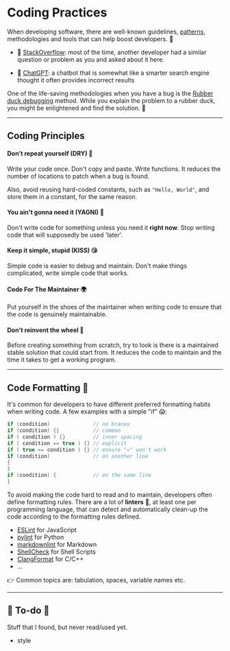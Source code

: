 # Coding Practices

<div class="row row-cols-md-2"><div>

When developing software, there are well-known guidelines, [patterns](../dp/index.md), methodologies and tools that can help boost developers. 🥇

* 💍 [StackOverflow](https://stackoverflow.com/): most of the time, another developer had a similar question or problem as you and asked about it here.

* 🍼 [ChatGPT](https://chat.openai.com/): a chatbot that is somewhat like a smarter search engine thought it often provides incorrect results

One of the life-saving methodologies when you have a bug is the [Rubber duck debugging](https://en.wikipedia.org/wiki/Rubber_duck_debugging) method. While you explain the problem to a rubber duck, you might be enlightened and find the solution. 🦆
</div><div>
</div></div>

<hr class="sep-both">

## Coding Principles

<div class="row row-cols-md-2"><div>

#### Don’t repeat yourself (DRY) 🎰

Write your code once. Don't copy and paste. Write functions. It reduces the number of locations to patch when a bug is found.

Also, avoid reusing hard-coded constants, such as `"Hello, World"`, and store them in a constant, for the same reason.

#### You ain't gonna need it (YAGNI) 🚮

Don't write code for something unless you need it **right now**. Stop writing code that will supposedly be used 'later'.
</div><div>

#### Keep it simple, stupid (KISS) 😘

Simple code is easier to debug and maintain. Don't make things complicated, write simple code that works.

#### Code For The Maintainer 🌍

Put yourself in the shoes of the maintainer when writing code to ensure that the code is genuinely maintainable.

#### Don't reinvent the wheel 🛞

Before creating something from scratch, try to look is there is a maintained stable solution that could start from. It reduces the code to maintain and the time it takes to get a working program. 
</div></div>

<hr class="sep-both">

## Code Formatting 🧼

<div class="row row-cols-md-2"><div>

It's common for developers to have different preferred formatting habits when writing code. A few examples with a simple "if" 😱:

```c
if (condition)              // no braces
if (condition) {}           // common
if ( condition ) {}         // inner spacing
if ( condition == true ) {} // explicit 
if ( true == condition ) {} // ensure "=" won't work 
if (condition)              // on another line
{
}
if (condition) {            // on the same line
}
```
</div><div>

To avoid making the code hard to read and to maintain, developers often define formatting rules. There are a lot of **linters** 🫧, at least one per programming language, that can detect and automatically clean-up the code according to the formatting rules defined.

* [ESLint](https://eslint.org/) for JavaScript
* [pylint](https://pylint.org/) for Python
* [markdownlint](https://github.com/DavidAnson/markdownlint) for Markdown
* [ShellCheck](https://www.shellcheck.net/) for Shell Scripts
* [ClangFormat](https://clang.llvm.org/docs/ClangFormat.html) for C/C++
* ...

👉 Common topics are: tabulation, spaces, variable names etc.
</div></div>

<hr class="sep-both">

## 👻 To-do 👻

Stuff that I found, but never read/used yet.

<div class="row row-cols-md-2"><div>

* style
</div><div>


</div></div>